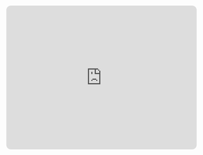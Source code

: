 <iframe style="border-radius:12px" src="https://open.spotify.com/embed/playlist/25BvnqVIxEtImneSXvgW2n?utm_source=generator&theme=0" width="100%" height="380" frameBorder="0" allowfullscreen="" allow="autoplay; clipboard-write; encrypted-media; fullscreen; picture-in-picture"></iframe>
